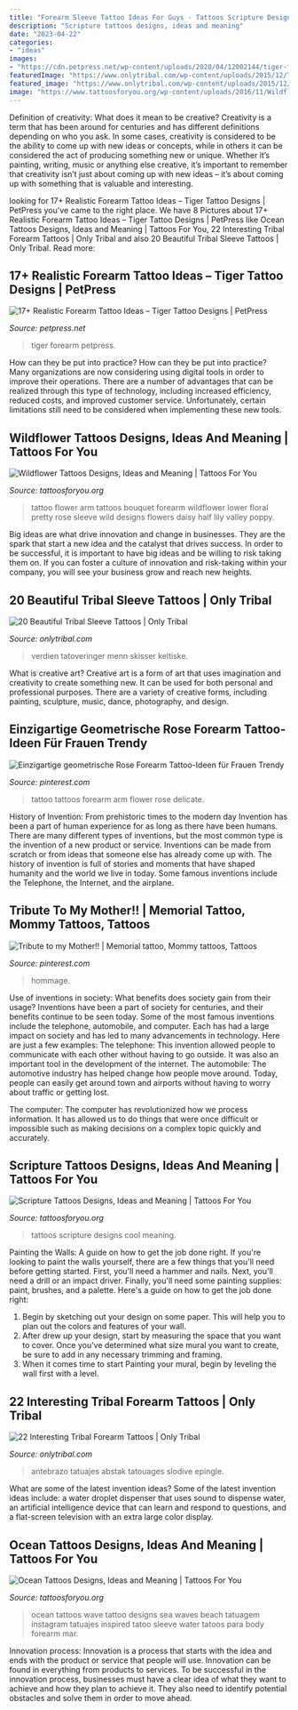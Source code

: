 ```yaml
---
title: "Forearm Sleeve Tattoo Ideas For Guys - Tattoos Scripture Designs Cool Meaning"
description: "Scripture tattoos designs, ideas and meaning"
date: "2023-04-22"
categories:
- "ideas"
images:
- "https://cdn.petpress.net/wp-content/uploads/2020/04/12002144/tiger-forearm-tattoo-768x1152.jpg"
featuredImage: "https://www.onlytribal.com/wp-content/uploads/2015/12/Tribal-Tattoo-on-Forearm.jpg"
featured_image: "https://www.onlytribal.com/wp-content/uploads/2015/12/Tribal-Tattoo-on-Forearm.jpg"
image: "https://www.tattoosforyou.org/wp-content/uploads/2016/11/Wildflower-Tattoo-Forearm.jpg"
---
```



Definition of creativity: What does it mean to be creative?
Creativity is a term that has been around for centuries and has different definitions depending on who you ask. In some cases, creativity is considered to be the ability to come up with new ideas or concepts, while in others it can be considered the act of producing something new or unique. Whether it’s painting, writing, music or anything else creative, it’s important to remember that creativity isn’t just about coming up with new ideas – it’s about coming up with something that is valuable and interesting.

	

		
looking for 17+ Realistic Forearm Tattoo Ideas – Tiger Tattoo Designs | PetPress you've came to the right place. We have 8 Pictures about 17+ Realistic Forearm Tattoo Ideas – Tiger Tattoo Designs | PetPress like Ocean Tattoos Designs, Ideas and Meaning | Tattoos For You, 22 Interesting Tribal Forearm Tattoos | Only Tribal and also 20 Beautiful Tribal Sleeve Tattoos | Only Tribal. Read more:
		
    
## 17+ Realistic Forearm Tattoo Ideas – Tiger Tattoo Designs | PetPress

<img loading=lazy src="https://cdn.petpress.net/wp-content/uploads/2020/04/12002144/tiger-forearm-tattoo-768x1152.jpg" onerror="this.onerror=null;this.src='https://tse1.mm.bing.net/th?id=OIP.QBJbHKr-Fdgfmq86I9W-QQHaLH&amp;pid=15.1';" alt="17+ Realistic Forearm Tattoo Ideas – Tiger Tattoo Designs | PetPress">

_Source: petpress.net_

>tiger forearm petpress. 

	

How can they be put into practice?
How can they be put into practice? Many organizations are now considering using digital tools in order to improve their operations.  There are a number of advantages that can be realized through this type of technology, including increased efficiency, reduced costs, and improved customer service. Unfortunately, certain limitations still need to be considered when implementing these new tools.

    
## Wildflower Tattoos Designs, Ideas And Meaning | Tattoos For You

<img loading=lazy src="https://www.tattoosforyou.org/wp-content/uploads/2016/11/Wildflower-Tattoo-Forearm.jpg" onerror="this.onerror=null;this.src='https://tse1.mm.bing.net/th?id=OIP.K--1Sw4BvXBYC-ChXoqWNAHaLG&amp;pid=15.1';" alt="Wildflower Tattoos Designs, Ideas and Meaning | Tattoos For You">

_Source: tattoosforyou.org_

>tattoo flower arm tattoos bouquet forearm wildflower lower floral pretty rose sleeve wild designs flowers daisy half lily valley poppy. 

	

Big ideas are what drive innovation and change in businesses. They are the spark that start a new idea and the catalyst that drives success. In order to be successful, it is important to have big ideas and be willing to risk taking them on. If you can foster a culture of innovation and risk-taking within your company, you will see your business grow and reach new heights.

    
## 20 Beautiful Tribal Sleeve Tattoos | Only Tribal

<img loading=lazy src="https://www.onlytribal.com/wp-content/uploads/2016/01/Tribal-Sleeves-Tattoos.jpg" onerror="this.onerror=null;this.src='https://tse3.mm.bing.net/th?id=OIP.1Tm1Nxfmv5BYxUqjHp_OGAHaJ3&amp;pid=15.1';" alt="20 Beautiful Tribal Sleeve Tattoos | Only Tribal">

_Source: onlytribal.com_

>verdien tatoveringer menn skisser keltiske. 

	

What is creative art?
Creative art is a form of art that uses imagination and creativity to create something new. It can be used for both personal and professional purposes. There are a variety of creative forms, including painting, sculpture, music, dance, photography, and design.

    
## Einzigartige Geometrische Rose Forearm Tattoo-Ideen Für Frauen Trendy

<img loading=lazy src="https://i.pinimg.com/736x/ca/95/9a/ca959a97fc661b4e4430a223a3c0c593.jpg" onerror="this.onerror=null;this.src='https://tse3.mm.bing.net/th?id=OIP.ENcajTlotBcF1zL02-uWXAHaMm&amp;pid=15.1';" alt="Einzigartige geometrische Rose Forearm Tattoo-Ideen für Frauen Trendy">

_Source: pinterest.com_

>tattoo tattoos forearm arm flower rose delicate. 

	

History of Invention: From prehistoric times to the modern day
Invention has been a part of human experience for as long as there have been humans. There are many different types of inventions, but the most common type is the invention of a new product or service. Inventions can be made from scratch or from ideas that someone else has already come up with. The history of invention is full of stories and moments that have shaped humanity and the world we live in today. Some famous inventions include the Telephone, the Internet, and the airplane.

    
## Tribute To My Mother!! | Memorial Tattoo, Mommy Tattoos, Tattoos

<img loading=lazy src="https://i.pinimg.com/736x/5e/e0/20/5ee020c8e84efe0de2cdba03cfbca601--tribute-mothers.jpg" onerror="this.onerror=null;this.src='https://tse1.mm.bing.net/th?id=OIP.TBgq7ApO9JTofNSiyXj7UAHaLg&amp;pid=15.1';" alt="Tribute to my Mother!! | Memorial tattoo, Mommy tattoos, Tattoos">

_Source: pinterest.com_

>hommage. 

	

Use of inventions in society: What benefits does society gain from their usage?
Inventions have been a part of society for centuries, and their benefits continue to be seen today. Some of the most famous inventions include the telephone, automobile, and computer. Each has had a large impact on society and has led to many advancements in technology. Here are just a few examples: The telephone: This invention allowed people to communicate with each other without having to go outside. It was also an important tool in the development of the internet.
The automobile: The automotive industry has helped change how people move around. Today, people can easily get around town and airports without having to worry about traffic or getting lost.

The computer: The computer has revolutionized how we process information. It has allowed us to do things that were once difficult or impossible such as making decisions on a complex topic quickly and accurately.

    
## Scripture Tattoos Designs, Ideas And Meaning | Tattoos For You

<img loading=lazy src="http://www.tattoosforyou.org/wp-content/uploads/2013/10/Cool-Scripture-Tattoos-767x1024.jpg" onerror="this.onerror=null;this.src='https://tse4.mm.bing.net/th?id=OIP.h6_4QRqBrpKWlQkUgJrrIwHaJ4&amp;pid=15.1';" alt="Scripture Tattoos Designs, Ideas and Meaning | Tattoos For You">

_Source: tattoosforyou.org_

>tattoos scripture designs cool meaning. 

	

Painting the Walls: A guide on how to get the job done right.
If you're looking to paint the walls yourself, there are a few things that you'll need before getting started. First, you'll need a hammer and nails. Next, you'll need a drill or an impact driver. Finally, you'll need some painting supplies: paint, brushes, and a palette. Here's a guide on how to get the job done right: 
1) Begin by sketching out your design on some paper. This will help you to plan out the colors and features of your wall. 
2) After drew up your design, start by measuring the space that you want to cover. Once you've determined what size mural you want to create, be sure to add in any necessary trimming and framing. 
3) When it comes time to start Painting your mural, begin by leveling the wall first with a level.

    
## 22 Interesting Tribal Forearm Tattoos | Only Tribal

<img loading=lazy src="https://www.onlytribal.com/wp-content/uploads/2015/12/Tribal-Tattoo-on-Forearm.jpg" onerror="this.onerror=null;this.src='https://tse4.mm.bing.net/th?id=OIP.tz_s4I9v7ehRU4nNbXs2YgHaFj&amp;pid=15.1';" alt="22 Interesting Tribal Forearm Tattoos | Only Tribal">

_Source: onlytribal.com_

>antebrazo tatuajes abstak tatouages slodive epingle. 

	

What are some of the latest invention ideas?
Some of the latest invention ideas include: a water droplet dispenser that uses sound to dispense water, an artificial intelligence device that can learn and respond to questions, and a flat-screen television with an extra large color display.

    
## Ocean Tattoos Designs, Ideas And Meaning | Tattoos For You

<img loading=lazy src="https://www.tattoosforyou.org/wp-content/uploads/2017/11/Ocean-Tattoos.jpg" onerror="this.onerror=null;this.src='https://tse1.mm.bing.net/th?id=OIP.tRP-6m2SqHN4URGfP0v6VQHaHa&amp;pid=15.1';" alt="Ocean Tattoos Designs, Ideas and Meaning | Tattoos For You">

_Source: tattoosforyou.org_

>ocean tattoos wave tattoo designs sea waves beach tatuagem instagram tatuajes inspired tatoo sleeve water tatoos para body forearm mar. 

	

Innovation process:
Innovation is a process that starts with the idea and ends with the product or service that people will use. Innovation can be found in everything from products to services. To be successful in the innovation process, businesses must have a clear idea of what they want to achieve and how they plan to achieve it. They also need to identify potential obstacles and solve them in order to move ahead.

